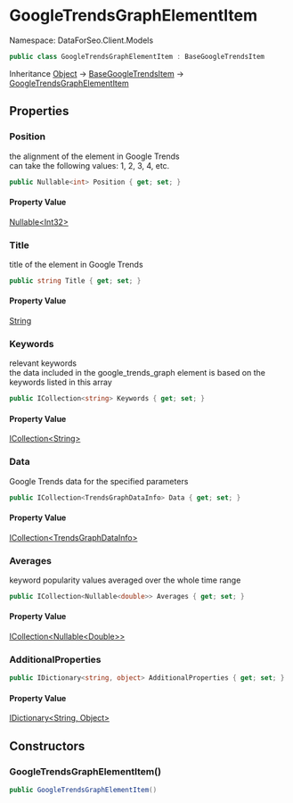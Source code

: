 # GoogleTrendsGraphElementItem

Namespace: DataForSeo.Client.Models

```csharp
public class GoogleTrendsGraphElementItem : BaseGoogleTrendsItem
```

Inheritance [Object](https://docs.microsoft.com/en-us/dotnet/api/system.object) → [BaseGoogleTrendsItem](./dataforseo.client.models.basegoogletrendsitem.md) → [GoogleTrendsGraphElementItem](./dataforseo.client.models.googletrendsgraphelementitem.md)

## Properties

### **Position**

the alignment of the element in Google Trends
 <br>can take the following values: 1, 2, 3, 4, etc.

```csharp
public Nullable<int> Position { get; set; }
```

#### Property Value

[Nullable&lt;Int32&gt;](https://docs.microsoft.com/en-us/dotnet/api/system.nullable-1)<br>

### **Title**

title of the element in Google Trends

```csharp
public string Title { get; set; }
```

#### Property Value

[String](https://docs.microsoft.com/en-us/dotnet/api/system.string)<br>

### **Keywords**

relevant keywords
 <br>the data included in the google_trends_graph element is based on the keywords listed in this array

```csharp
public ICollection<string> Keywords { get; set; }
```

#### Property Value

[ICollection&lt;String&gt;](https://docs.microsoft.com/en-us/dotnet/api/system.collections.generic.icollection-1)<br>

### **Data**

Google Trends data for the specified parameters

```csharp
public ICollection<TrendsGraphDataInfo> Data { get; set; }
```

#### Property Value

[ICollection&lt;TrendsGraphDataInfo&gt;](./dataforseo.client.models.trendsgraphdatainfo.md)<br>

### **Averages**

keyword popularity values averaged over the whole time range

```csharp
public ICollection<Nullable<double>> Averages { get; set; }
```

#### Property Value

[ICollection&lt;Nullable&lt;Double&gt;&gt;](https://docs.microsoft.com/en-us/dotnet/api/system.collections.generic.icollection-1)<br>

### **AdditionalProperties**

```csharp
public IDictionary<string, object> AdditionalProperties { get; set; }
```

#### Property Value

[IDictionary&lt;String, Object&gt;](https://docs.microsoft.com/en-us/dotnet/api/system.collections.generic.idictionary-2)<br>

## Constructors

### **GoogleTrendsGraphElementItem()**

```csharp
public GoogleTrendsGraphElementItem()
```

